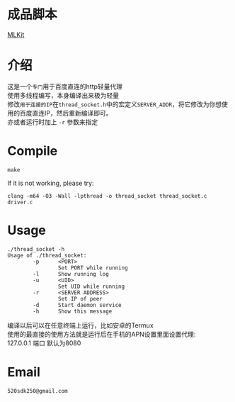 # 成品脚本
[MLKit](https://github.com/sdk250/MLKit)
# 介绍
这是一个`专门`用于百度直连的http轻量代理<br>
使用多线程编写，本身编译出来极为轻量<br>
修改`用于连接的IP`在`thread_socket.h`中的宏定义`SERVER_ADDR`，将它修改为你想使用的百度直连IP，然后重新编译即可。<br>
亦或者运行时加上 `-r` 参数来指定<br>
# Compile
```shell
make
```
If it is not working, please try:
```shell
clang -m64 -O3 -Wall -lpthread -o thread_socket thread_socket.c driver.c
```
# Usage
```shell
./thread_socket -h
Usage of ./thread_socket:
        -p      <PORT>
                Set PORT while running
        -l      Show running log
        -u      <UID>
                Set UID while running
        -r      <SERVER ADDRESS>
                Set IP of peer
        -d      Start daemon service
        -h      Show this message
```
编译以后可以在任意终端上运行，比如安卓的Termux<br>
使用的最直接的使用方法就是运行后在手机的APN设置里面设置代理:<br>
127.0.0.1 端口 默认为8080
# Email
` 520sdk250@gmail.com `

